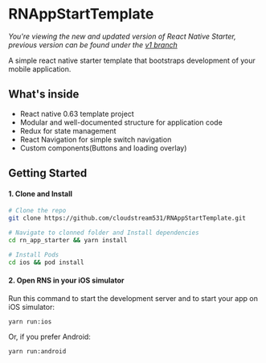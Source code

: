 # RNAppStartTemplate

*You're viewing the new and updated version of React Native Starter, previous version can be found under the [v1 branch](https://github.com/flatlogic/react-native-starter/tree/v1)*

A simple react native starter template that bootstraps development of your mobile application.


## What's inside

- React native 0.63 template project
- Modular and well-documented structure for application code
- Redux for state management
- React Navigation for simple switch navigation
- Custom components(Buttons and loading overlay)

## Getting Started

#### 1. Clone and Install

```bash
# Clone the repo
git clone https://github.com/cloudstream531/RNAppStartTemplate.git

# Navigate to clonned folder and Install dependencies
cd rn_app_starter && yarn install

# Install Pods
cd ios && pod install
```

#### 2. Open RNS in your iOS simulator

Run this command to start the development server and to start your app on iOS simulator:
```
yarn run:ios
```

Or, if you prefer Android:
```
yarn run:android
```
